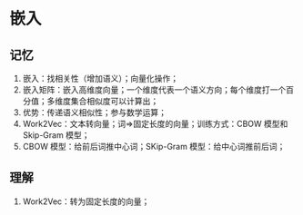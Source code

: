 # 嵌入

## 记忆

1. 嵌入：找相关性（增加语义）；向量化操作；
2. 嵌入矩阵：嵌入高维度向量；一个维度代表一个语义方向；每个维度打一个百分值；多维度集合相似度可以计算出；
3. 优势：传递语义相似性；参与数学运算；
4. Work2Vec：文本转向量；词=>固定长度的向量；训练方式：CBOW 模型和 Skip-Gram 模型；
5. CBOW 模型：给前后词推中心词；SKip-Gram 模型：给中心词推前后词；

## 理解

1. Work2Vec：转为固定长度的向量；
